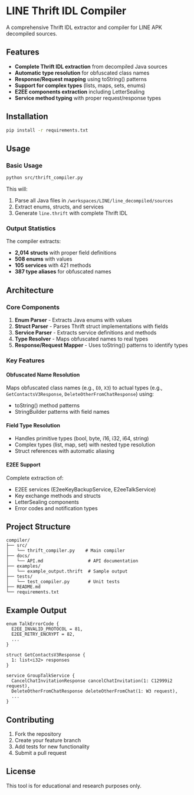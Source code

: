# LINE Thrift IDL Compiler

A comprehensive Thrift IDL extractor and compiler for LINE APK decompiled sources.

## Features

- **Complete Thrift IDL extraction** from decompiled Java sources
- **Automatic type resolution** for obfuscated class names
- **Response/Request mapping** using toString() patterns
- **Support for complex types** (lists, maps, sets, enums)
- **E2EE components extraction** including LetterSealing
- **Service method typing** with proper request/response types

## Installation

```bash
pip install -r requirements.txt
```

## Usage

### Basic Usage

```bash
python src/thrift_compiler.py
```

This will:
1. Parse all Java files in `/workspaces/LINE/line_decompiled/sources`
2. Extract enums, structs, and services
3. Generate `line.thrift` with complete Thrift IDL

### Output Statistics

The compiler extracts:
- **2,014 structs** with proper field definitions
- **508 enums** with values
- **105 services** with 421 methods
- **387 type aliases** for obfuscated names

## Architecture

### Core Components

1. **Enum Parser** - Extracts Java enums with values
2. **Struct Parser** - Parses Thrift struct implementations with fields
3. **Service Parser** - Extracts service definitions and methods
4. **Type Resolver** - Maps obfuscated names to real types
5. **Response/Request Mapper** - Uses toString() patterns to identify types

### Key Features

#### Obfuscated Name Resolution
Maps obfuscated class names (e.g., `E0`, `X3`) to actual types (e.g., `GetContactsV3Response`, `DeleteOtherFromChatResponse`) using:
- toString() method patterns
- StringBuilder patterns with field names

#### Field Type Resolution
- Handles primitive types (bool, byte, i16, i32, i64, string)
- Complex types (list, map, set) with nested type resolution
- Struct references with automatic aliasing

#### E2EE Support
Complete extraction of:
- E2EE services (E2eeKeyBackupService, E2eeTalkService)
- Key exchange methods and structs
- LetterSealing components
- Error codes and notification types

## Project Structure

```
compiler/
├── src/
│   └── thrift_compiler.py    # Main compiler
├── docs/
│   └── API.md                 # API documentation
├── examples/
│   └── example_output.thrift  # Sample output
├── tests/
│   └── test_compiler.py       # Unit tests
├── README.md
└── requirements.txt
```

## Example Output

```thrift
enum TalkErrorCode {
  E2EE_INVALID_PROTOCOL = 81,
  E2EE_RETRY_ENCRYPT = 82,
  ...
}

struct GetContactsV3Response {
  1: list<i32> responses
}

service GroupTalkService {
  CancelChatInvitationResponse cancelChatInvitation(1: C12999i2 request),
  DeleteOtherFromChatResponse deleteOtherFromChat(1: W3 request),
  ...
}
```

## Contributing

1. Fork the repository
2. Create your feature branch
3. Add tests for new functionality
4. Submit a pull request

## License

This tool is for educational and research purposes only.
